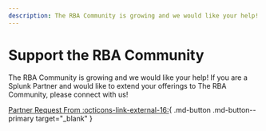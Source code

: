 ```yaml
---
description: The RBA Community is growing and we would like your help! If you are a Splunk Partner and would like to extend your offerings to The RBA Community, please connect with us!
---
```


# Support the RBA Community

The RBA Community is growing and we would like your help! If you are a Splunk Partner and would like to extend your offerings to The RBA Community, please connect with us!

[Partner Request From :octicons-link-external-16:](https://forms.gle/NXxVTFeRZw9Z71Lf9 "Partner Request Form"){ .md-button .md-button--primary target="_blank" }
